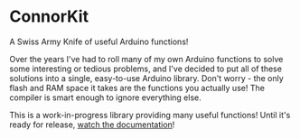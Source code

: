 # ConnorKit
A Swiss Army Knife of useful Arduino functions!

Over the years I've had to roll many of my own Arduino functions to solve some interesting or tedious problems, and I've decided to put all of these solutions into a single, easy-to-use Arduino library. Don't worry - the only flash and RAM space it takes are the functions you actually use! The compiler is smart enough to ignore everything else.

This is a work-in-progress library providing many useful functions! Until it's ready for release, [watch the documentation](http://connor-n.com/kit)!
